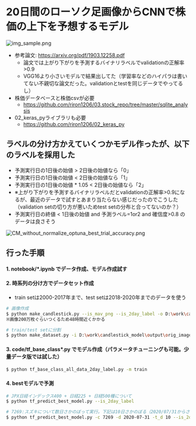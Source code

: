 # 20日間のローソク足画像からCNNで株価の上下を予想するモデル

![img_sample.png](https://github.com/riron1206/candlestick_model/blob/master/img_sample.png)

- 参考論文: https://arxiv.org/pdf/1903.12258.pdf
	- 論文では上がり下がりを予測するバイナリラベルでvalidationの正解率>0.9
	- VGG16より小さいモデルで結果出してた（学習率などのハイパラは書いてない不親切な論文だった。validationとtestを同じデータでやってるし）
- 株価データベースと株価csvが必要
	- https://github.com/riron1206/03.stock_repo/tree/master/sqlite_analysis
- 02_keras_pyライブラリも必要
	- https://github.com/riron1206/02_keras_py

## ラベルの分け方かえていくつかモデル作ったが、以下のラベルを採用した
- 予測実行日の1日後の始値 > 2日後の始値なら「0」
- 予測実行日の1日後の始値 < 2日後の始値なら「1」
- 予測実行日の1日後の始値 * 1.05 < 2日後の始値なら「2」
- ※上がり下がりを予測するバイナリラベルだとvalidationの正解率>0.9になるが、最近のデータで試すとあまり当たらない感じだったのでこうした（validation setの切り方が悪いためtest setの分布と合ってないのか？）
- 予測実行日の終値 < 1日後の始値 and 予測ラベル=1or2 and 確信度>0.8 のデータは良さそう

![CM_without_normalize_optuna_best_trial_accuracy.png](https://github.com/riron1206/candlestick_model/blob/master/CM_without_normalize_Xception_2day_label.png)

## 行った手順
#### 1. notebook/*.ipynb でデータ作成、モデル作成試す
#### 2. 時系列の分け方でデータセット作成
- train setは2000-2017年まで、test setは2018-2020年までのデータを使う
```bash
# 画像作成
$ python make_candlestick.py --is_mav_png --is_2day_label -o D:\work\candlestick_model\output\orig_image_all_2day_label
※画像200万枚ぐらいつくるため48時間近くかかる

# train/test setに分割
$ python make_dataset.py -i D:\work\candlestick_model\output\orig_image_all_2day_label -o D:\work\candlestick_model\output\ts_dataset_all_2day_label --is_test_only --is_not_equalize
```
#### 3. code/tf_base_class*.py でモデル作成（パラメータチューニングも可能。少量データ版では試した）
```bash
$ python tf_base_class_all_data_2day_label.py -m train
```
#### 4. bestモデルで予測
```bash
# JPX日経インデックス400 + 日経225 + 日経500種について
$ python tf_predict_best_model.py --is_2day_label

# 7269:スズキについて数日さかのぼって実行。下記は10日さかのぼる（2020/07/31からさかのぼって10日間毎日予測）
$ python tf_predict_best_model.py -c 7269 -d 2020-07-31 -t_d 10 --is_2day_label
```
